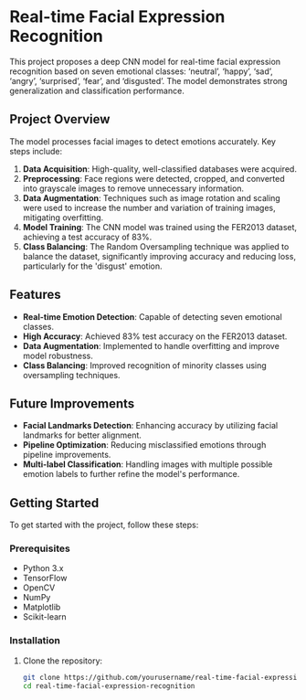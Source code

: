 # Real-time Facial Expression Recognition

This project proposes a deep CNN model for real-time facial expression recognition based on seven emotional classes: ‘neutral’, ‘happy’, ‘sad’, ‘angry’, ‘surprised’, ‘fear’, and ‘disgusted’. The model demonstrates strong generalization and classification performance.

## Project Overview

The model processes facial images to detect emotions accurately. Key steps include:
1. **Data Acquisition**: High-quality, well-classified databases were acquired.
2. **Preprocessing**: Face regions were detected, cropped, and converted into grayscale images to remove unnecessary information.
3. **Data Augmentation**: Techniques such as image rotation and scaling were used to increase the number and variation of training images, mitigating overfitting.
4. **Model Training**: The CNN model was trained using the FER2013 dataset, achieving a test accuracy of 83%.
5. **Class Balancing**: The Random Oversampling technique was applied to balance the dataset, significantly improving accuracy and reducing loss, particularly for the 'disgust' emotion.

## Features

- **Real-time Emotion Detection**: Capable of detecting seven emotional classes.
- **High Accuracy**: Achieved 83% test accuracy on the FER2013 dataset.
- **Data Augmentation**: Implemented to handle overfitting and improve model robustness.
- **Class Balancing**: Improved recognition of minority classes using oversampling techniques.

## Future Improvements

- **Facial Landmarks Detection**: Enhancing accuracy by utilizing facial landmarks for better alignment.
- **Pipeline Optimization**: Reducing misclassified emotions through pipeline improvements.
- **Multi-label Classification**: Handling images with multiple possible emotion labels to further refine the model's performance.

## Getting Started

To get started with the project, follow these steps:

### Prerequisites

- Python 3.x
- TensorFlow
- OpenCV
- NumPy
- Matplotlib
- Scikit-learn

### Installation

1. Clone the repository:
   ```bash
   git clone https://github.com/yourusername/real-time-facial-expression-recognition.git
   cd real-time-facial-expression-recognition
